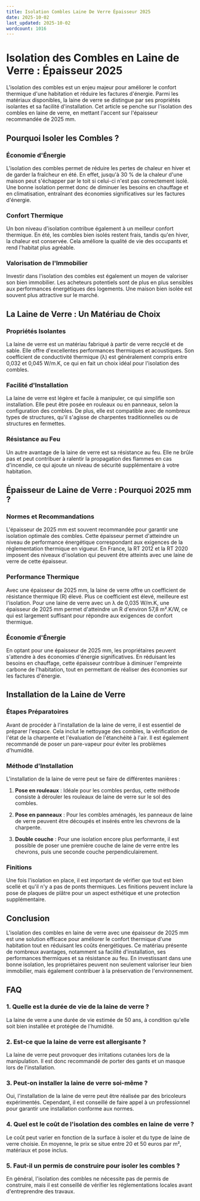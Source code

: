 ```yaml
---
title: Isolation Combles Laine De Verre Épaisseur 2025
date: 2025-10-02
last_updated: 2025-10-02
wordcount: 1016
---
```


# Isolation des Combles en Laine de Verre : Épaisseur 2025

L'isolation des combles est un enjeu majeur pour améliorer le confort thermique d'une habitation et réduire les factures d'énergie. Parmi les matériaux disponibles, la laine de verre se distingue par ses propriétés isolantes et sa facilité d'installation. Cet article se penche sur l'isolation des combles en laine de verre, en mettant l'accent sur l'épaisseur recommandée de 2025 mm.

## Pourquoi Isoler les Combles ?

### Économie d'Énergie

L'isolation des combles permet de réduire les pertes de chaleur en hiver et de garder la fraîcheur en été. En effet, jusqu'à 30 % de la chaleur d'une maison peut s'échapper par le toit si celui-ci n'est pas correctement isolé. Une bonne isolation permet donc de diminuer les besoins en chauffage et en climatisation, entraînant des économies significatives sur les factures d'énergie.

### Confort Thermique

Un bon niveau d'isolation contribue également à un meilleur confort thermique. En été, les combles bien isolés restent frais, tandis qu'en hiver, la chaleur est conservée. Cela améliore la qualité de vie des occupants et rend l'habitat plus agréable.

### Valorisation de l'Immobilier

Investir dans l'isolation des combles est également un moyen de valoriser son bien immobilier. Les acheteurs potentiels sont de plus en plus sensibles aux performances énergétiques des logements. Une maison bien isolée est souvent plus attractive sur le marché.

## La Laine de Verre : Un Matériau de Choix

### Propriétés Isolantes

La laine de verre est un matériau fabriqué à partir de verre recyclé et de sable. Elle offre d'excellentes performances thermiques et acoustiques. Son coefficient de conductivité thermique (λ) est généralement compris entre 0,032 et 0,045 W/m.K, ce qui en fait un choix idéal pour l'isolation des combles.

### Facilité d'Installation

La laine de verre est légère et facile à manipuler, ce qui simplifie son installation. Elle peut être posée en rouleaux ou en panneaux, selon la configuration des combles. De plus, elle est compatible avec de nombreux types de structures, qu'il s'agisse de charpentes traditionnelles ou de structures en fermettes.

### Résistance au Feu

Un autre avantage de la laine de verre est sa résistance au feu. Elle ne brûle pas et peut contribuer à ralentir la propagation des flammes en cas d'incendie, ce qui ajoute un niveau de sécurité supplémentaire à votre habitation.

## Épaisseur de Laine de Verre : Pourquoi 2025 mm ?

### Normes et Recommandations

L'épaisseur de 2025 mm est souvent recommandée pour garantir une isolation optimale des combles. Cette épaisseur permet d'atteindre un niveau de performance énergétique correspondant aux exigences de la réglementation thermique en vigueur. En France, la RT 2012 et la RT 2020 imposent des niveaux d'isolation qui peuvent être atteints avec une laine de verre de cette épaisseur.

### Performance Thermique

Avec une épaisseur de 2025 mm, la laine de verre offre un coefficient de résistance thermique (R) élevé. Plus ce coefficient est élevé, meilleure est l'isolation. Pour une laine de verre avec un λ de 0,035 W/m.K, une épaisseur de 2025 mm permet d'atteindre un R d'environ 57,8 m².K/W, ce qui est largement suffisant pour répondre aux exigences de confort thermique.

### Économie d'Énergie

En optant pour une épaisseur de 2025 mm, les propriétaires peuvent s'attendre à des économies d'énergie significatives. En réduisant les besoins en chauffage, cette épaisseur contribue à diminuer l'empreinte carbone de l'habitation, tout en permettant de réaliser des économies sur les factures d'énergie.

## Installation de la Laine de Verre

### Étapes Préparatoires

Avant de procéder à l'installation de la laine de verre, il est essentiel de préparer l'espace. Cela inclut le nettoyage des combles, la vérification de l'état de la charpente et l'évaluation de l'étanchéité à l'air. Il est également recommandé de poser un pare-vapeur pour éviter les problèmes d'humidité.

### Méthode d'Installation

L'installation de la laine de verre peut se faire de différentes manières :

1. **Pose en rouleaux** : Idéale pour les combles perdus, cette méthode consiste à dérouler les rouleaux de laine de verre sur le sol des combles.
   
2. **Pose en panneaux** : Pour les combles aménagés, les panneaux de laine de verre peuvent être découpés et insérés entre les chevrons de la charpente.

3. **Double couche** : Pour une isolation encore plus performante, il est possible de poser une première couche de laine de verre entre les chevrons, puis une seconde couche perpendiculairement.

### Finitions

Une fois l'isolation en place, il est important de vérifier que tout est bien scellé et qu'il n'y a pas de ponts thermiques. Les finitions peuvent inclure la pose de plaques de plâtre pour un aspect esthétique et une protection supplémentaire.

## Conclusion

L'isolation des combles en laine de verre avec une épaisseur de 2025 mm est une solution efficace pour améliorer le confort thermique d'une habitation tout en réduisant les coûts énergétiques. Ce matériau présente de nombreux avantages, notamment sa facilité d'installation, ses performances thermiques et sa résistance au feu. En investissant dans une bonne isolation, les propriétaires peuvent non seulement valoriser leur bien immobilier, mais également contribuer à la préservation de l'environnement.

## FAQ

### 1. Quelle est la durée de vie de la laine de verre ?

La laine de verre a une durée de vie estimée de 50 ans, à condition qu'elle soit bien installée et protégée de l'humidité.

### 2. Est-ce que la laine de verre est allergisante ?

La laine de verre peut provoquer des irritations cutanées lors de la manipulation. Il est donc recommandé de porter des gants et un masque lors de l'installation.

### 3. Peut-on installer la laine de verre soi-même ?

Oui, l'installation de la laine de verre peut être réalisée par des bricoleurs expérimentés. Cependant, il est conseillé de faire appel à un professionnel pour garantir une installation conforme aux normes.

### 4. Quel est le coût de l'isolation des combles en laine de verre ?

Le coût peut varier en fonction de la surface à isoler et du type de laine de verre choisie. En moyenne, le prix se situe entre 20 et 50 euros par m², matériaux et pose inclus.

### 5. Faut-il un permis de construire pour isoler les combles ?

En général, l'isolation des combles ne nécessite pas de permis de construire, mais il est conseillé de vérifier les réglementations locales avant d'entreprendre des travaux.